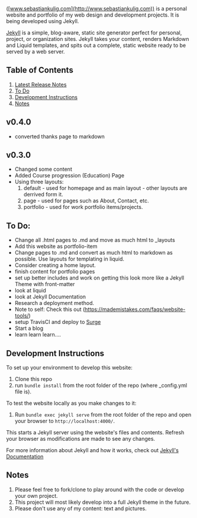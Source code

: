 ([www.sebastiankulig.com](http://www.sebastiankulig.com)) is a personal website and portfolio of my web design and development projects. It is being developed using Jekyll.

[Jekyll](https://jekyllrb.com/) is a simple, blog-aware, static site generator perfect for personal, project, or organization sites. Jekyll takes your content, renders Markdown and Liquid templates, and spits out a complete, static website ready to be served by a web server. 

## Table of Contents

1. [Latest Release Notes](#v040)
2. [To Do](#to-do)
3. [Development Instructions](#development-instructions)
4. [Notes](#notes)

## v0.4.0
* converted thanks page to markdown

## v0.3.0

* Changed some content
* Added Course progression (Education) Page
* Using three layouts:
  1. default - used for homepage and as main layout - other layouts are derrived form it.
  2. page - used for pages such as About, Contact, etc.
  3. portfolio - used for work portfolio items/projects.

## To Do:

* Change all .html pages to .md and move as much html to _layouts
* Add this website as portfolio-item
* Change pages to .md and convert as much html to markdown as possible. Use layouts for templating in liquid.
* Consider creating a home layout.
* finish content for portfolio pages
* set up better includes and work on getting this look more like a Jekyll Theme with front-matter
* look at liquid
* look at Jekyll Documentation
* Research a deployment method.
* Note to self: Check this out (https://mademistakes.com/faqs/website-tools/)
* setup TravisCI and deploy to [Surge](https://surge.sh/tour)
* Start a blog
* learn learn learn....

## Development Instructions

To set up your environment to develop this website:
1. Clone this repo
2. run `bundle install` from the root folder of the repo (where _config.yml file is).

To test the website locally as you make changes to it:
1. Run `bundle exec jekyll serve` from the root folder of the repo and open your browser to `http://localhost:4000/`. 

This starts a Jekyll server using the website's files and contents. Refresh your browser as modifications are made to see any changes.

For more information about Jekyll and how it works, check out [Jekyll's Documentation](https://jekyllrb.com/)

## Notes
1. Please feel free to fork/clone to play around with the code or develop your own project.
2. This project will most likely develop into a full Jekyll theme in the future.
3. Please don't use any of my content: text and pictures.
